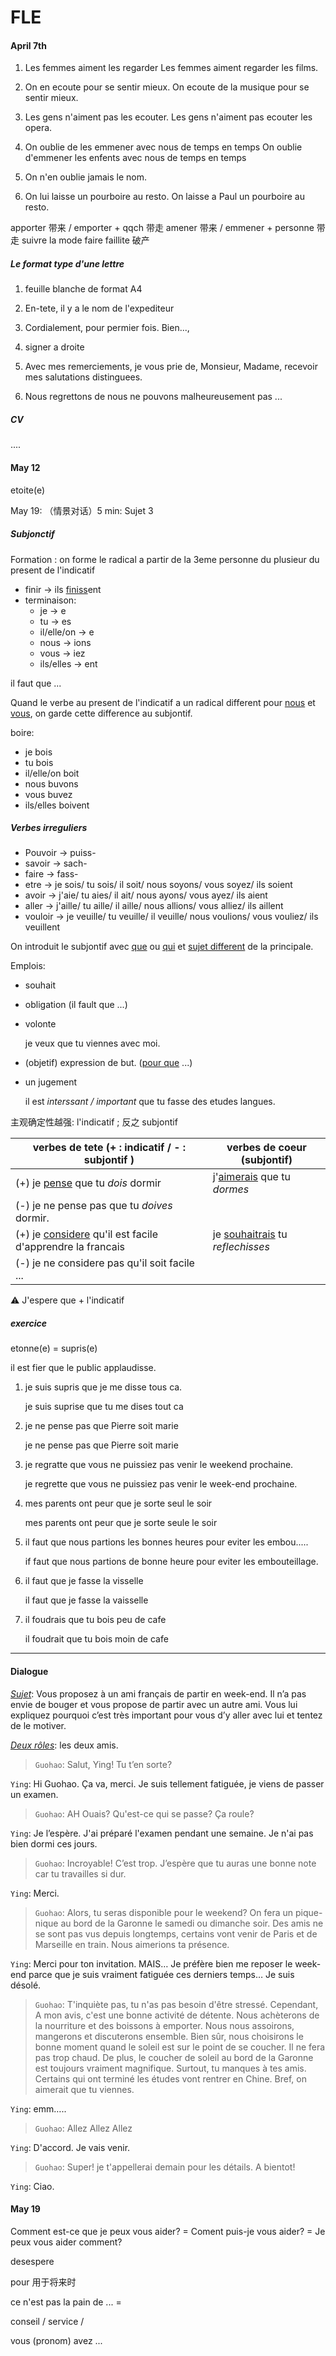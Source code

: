 # FLE
#### April 7th
1. Les femmes aiment les regarder
   Les femmes aiment regarder les films.

2. On en ecoute pour se sentir mieux.
   On ecoute de la musique pour se sentir mieux.

3. Les gens n'aiment pas les ecouter.
   Les gens n'aiment pas ecouter les opera.

4. On oublie de les emmener avec nous de temps en temps
   On oublie d'emmener les enfents avec nous de temps en temps

5. On n'en oublie jamais le nom.
   
6. On lui laisse un pourboire au resto.
   On laisse a Paul un pourboire au resto.

apporter 带来 / emporter + qqch 带走
amener 带来 / emmener + personne 带走
suivre la mode
faire faillite 破产

##### Le format type d'une lettre
1. feuille blanche de format A4
2. En-tete, il y a le nom de l'expediteur
3. Cordialement, pour permier fois. Bien...,
4. signer a droite

2. Avec mes remerciements, je vous prie de, Monsieur, Madame, recevoir mes salutations distinguees.
3. Nous regrettons de nous ne pouvons malheureusement pas ...

##### CV

....



#### May 12

etoite(e) 

May 19: （情景对话）5 min: Sujet 3

##### Subjonctif

Formation : on forme le radical a partir de la 3eme personne du plusieur du present de l'indicatif

- finir $\to$ ils <u>finiss</u>ent
- terminaison: 
  - je $\to$ e
  - tu $\to$ es
  - il/elle/on $\to$ e
  - nous $\to$ ions
  - vous $\to$ iez
  - ils/elles $\to$ ent

il faut que ...

Quand le verbe au present de l'indicatif a un radical different pour <u>nous</u> et <u>vous</u>, on garde cette difference au subjontif.

boire:

- je bois 
- tu bois
- il/elle/on boit
- nous buvons
- vous buvez
- ils/elles boivent

##### Verbes irreguliers

- Pouvoir $\to$ puiss-
- savoir $\to$ sach-
-  faire $\to$ fass-
- etre $\to$ je sois/ tu sois/ il soit/ nous soyons/ vous soyez/ ils soient
- avoir $\to$ j'aie/ tu aies/ il ait/ nous ayons/ vous ayez/ ils aient
- aller $\to$ j'aille/ tu aille/ il aille/ nous allions/ vous alliez/ ils aillent
- vouloir $\to$ je veuille/ tu veuille/ il veuille/ nous voulions/ vous vouliez/ ils veuillent

On introduit le subjontif avec <u>que</u> ou <u>qui</u> et <u>sujet different</u> de la principale.

Emplois:

- souhait

- obligation (il fault que ...)

- volonte

  je veux que tu viennes avec moi.

- (objetif) expression de but. (<u>pour que</u> ...)

- un jugement

  il est *interssant / important* que tu fasse des etudes langues.

主观确定性越强: l'indicatif ; 反之 subjontif

| verbes de tete (+ : indicatif / - : subjontif )              | verbes de coeur (subjontif)             |
| ------------------------------------------------------------ | --------------------------------------- |
| (+) je <u>pense</u> que tu *dois* dormir                     | j'<u>aimerais</u> que tu *dormes*       |
| (-) je ne pense pas que tu *doives* dormir.                  |                                         |
| (+) je <u>considere</u> qu'il est facile d'apprendre la francais | je <u>souhaitrais</u> tu *reflechisses* |
| (-) je ne considere pas qu'il soit facile ...                |                                         |

⚠️ J'espere que + l'indicatif

#####  exercice

etonne(e) = supris(e)

il est fier que le public applaudisse.

1. je suis supris que je me disse tous ca.

   je suis suprise que tu me dises tout ca

2. je ne pense pas que Pierre soit marie

   je ne pense pas que Pierre soit marie

3. je regratte que vous ne puissiez pas venir le weekend prochaine. 

   je regrette que vous ne puissiez pas venir le week-end prochaine.

4. mes parents ont peur que je sorte seul le soir

   mes parents ont peur que je sorte seule le soir

5. il faut que nous partions les bonnes heures pour eviter les embou.....

   if faut que nous partions de bonne heure pour eviter les embouteillage.

6. il faut que je fasse la visselle 

   il faut que je fasse la vaisselle

7. il foudrais que tu bois peu de cafe

   il foudrait que tu bois moin de cafe

---

#### Dialogue

*<u>Sujet</u>*: Vous proposez à un ami français de partir en week-end. Il n’a pas envie de bouger et vous propose de partir avec un autre ami. Vous lui expliquez pourquoi c’est très important pour vous d’y aller avec lui et tentez de le motiver.

*<u>Deux rôles</u>*: les deux amis.

> `Guohao`: Salut, Ying! Tu t’en sorte? 

`Ying`: Hi Guohao. Ça va, merci. Je suis tellement fatiguée, je viens de passer un examen.

> `Guohao`: AH Ouais? Qu'est-ce qui se passe? Ça roule?

`Ying`: Je l’espère. J'ai préparé l'examen pendant une semaine. Je n'ai pas bien dormi ces jours.

> `Guohao`: Incroyable! C’est trop. J’espère que tu auras une bonne note car tu travailles si dur.

`Ying`: Merci.

> `Guohao`: Alors, tu seras disponible pour le weekend? On fera un pique-nique au bord de la Garonne le samedi ou dimanche soir. Des amis ne se sont pas vus depuis longtemps, certains vont venir de Paris et de Marseille en train. Nous aimerions ta présence.

`Ying`: Merci pour ton invitation. MAIS… Je préfère bien me reposer le week-end parce que je suis vraiment fatiguée ces derniers temps… Je suis désolé.

> `Guohao`: T'inquiète pas, tu n'as pas besoin d'être stressé. Cependant, A mon avis, c'est une bonne activité de détente. Nous achèterons de la nourriture et des boissons à emporter. Nous nous assoirons, mangerons et discuterons ensemble. Bien sûr, nous choisirons le bonne moment quand le soleil est sur le point de se coucher. Il ne fera pas trop chaud. De plus, le coucher de soleil au bord de la Garonne est toujours vraiment magnifique. Surtout, tu manques à tes amis. Certains qui ont terminé les études vont rentrer en Chine. Bref, on aimerait que tu viennes.

`Ying`: emm…..

> `Guohao`: Allez Allez Allez

`Ying`: D'accord. Je vais venir.

> `Guohao`: Super! je t'appellerai demain pour les détails. A bientot!

`Ying`: Ciao.







#### May 19

Comment est-ce que je peux vous aider? = Coment puis-je vous aider? = Je peux vous aider comment?

desespere

pour 用于将来时

ce n'est pas la pain de ... = 

conseil / service / 

vous (pronom) avez ...
